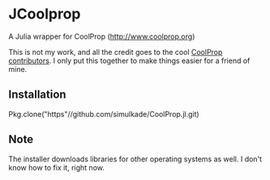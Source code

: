 # JCoolprop
A Julia wrapper for CoolProp (http://www.coolprop.org)

This is not my work, and all the credit goes to the cool [CoolProp contributors](https://github.com/CoolProp/CoolProp/graphs/contributors). I only put this together to make things easier for a friend of mine.  

## Installation
Pkg.clone("https"//github.com/simulkade/CoolProp.jl.git)

## Note
The installer downloads libraries for other operating systems as well. I don't know how to fix it, right now.
